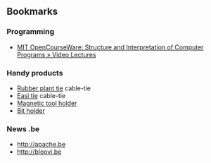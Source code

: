 ## Bookmarks

### Programming
* [MIT OpenCourseWare: Structure and Interpretation of Computer Programs » Video Lectures](http://ocw.mit.edu/courses/electrical-engineering-and-computer-science/6-001-structure-and-interpretation-of-computer-programs-spring-2005/video-lectures/)

### Handy products
* [Rubber plant tie](http://www.tuinland.nl/product/64860/rubber-planten-binder-7mm-15stuks) cable-tie
* [Easi tie](http://www.groworganic.com/easi-tie-rubber-tree-ties-6-ea.html) cable-tie
* [Magnetic tool holder](http://www.conrad.be/ce/nl/product/837471/TOOLCRAFT-83-74-71-Toolcraft-magneetstrip-500-mm-x-40-mm)
* [Bit holder](http://www.conrad.be/ce/nl/product/819751/Witte-Werkzeug----------Magnetische-universele-houderLengte60-mm-aandrijving-14-635-mm)

### News .be
* http://apache.be
* http://bloovi.be
